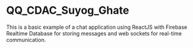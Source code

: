 # QQ_CDAC_Suyog_Ghate
This is a basic example of a chat application using ReactJS with Firebase Realtime Database for storing messages and web sockets for real-time communication. 
